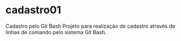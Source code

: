 # cadastro01
Cadastro pelo Git Bash
Projeto para realização de cadastro através de linhas de comando pelo sistema Git Bash.
